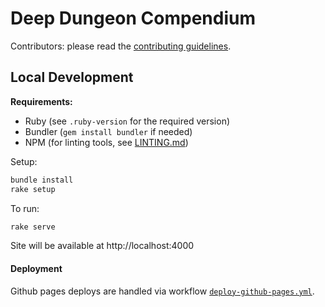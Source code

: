 
# Deep Dungeon Compendium

Contributors: please read the [contributing guidelines](./pages/contributing.md).

## Local Development

**Requirements:**
- Ruby (see `.ruby-version` for the required version)
- Bundler (`gem install bundler` if needed)
- NPM (for linting tools, see [LINTING.md](./LINTING.md))

Setup:

```sh
bundle install
rake setup
```

To run:

```sh
rake serve
```

Site will be available at http://localhost:4000

#### Deployment

Github pages deploys are handled via workflow [`deploy-github-pages.yml`](.github/workflows/deploy-github-pages.yml).
